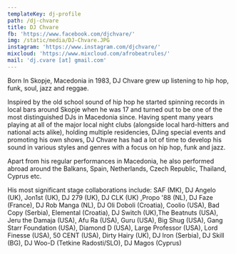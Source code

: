 ```yaml
---
templateKey: dj-profile
path: /dj-chvare
title: DJ Chvare
fb: 'https://www.facebook.com/djchvare/'
img: /static/media/DJ-Chvare.JPG
instagram: 'https://www.instagram.com/djchvare/'
mixcloud: 'https://www.mixcloud.com/afrobeatrules/'
mail: 'dj.cvare [at] gmail.com'
---
```

Born In Skopje, Macedonia in 1983, DJ Chvare grew up listening to hip hop, funk, soul, jazz and reggae. 

Inspired by the old school sound of hip hop he started spinning records in local bars around Skopje when he was 17 and turned out to be one of the most distinguished DJs in Macedonia since. Having spent many years playing at all of the major local night clubs (alongside local hard-hitters and national acts alike), holding multiple residencies, DJing special events and promoting his own shows, DJ Chvare has had a lot of time to develop his sound in various styles and genres with a focus on hip hop, funk and jazz.

Apart from his regular performances in Macedonia, he also performed abroad around the Balkans, Spain, Netherlands, Czech Republic, Thailand, Cyprus etc.

His most significant stage collaborations include: SAF (MK), DJ Angelo (UK), Jon1st (UK), DJ 279 (UK), DJ CLK (UK) ,Propo '88 (NL), DJ Faze (France), DJ Rob Manga (NL), DJ Oli Doboli (Croatia), Coolio (USA), Bad Copy (Serbia), Elemental (Croatia), DJ Switch (UK),The Beatnuts (USA), Jeru the Damaja (USA), Afu Ra (USA), Guru (USA), Big Shug (USA), Gang Starr Foundation (USA), Diamond D (USA), Large Professor (USA), Lord Finesse (USA), 50 CENT (USA), Dirty Hairy (UK), DJ Iron (Serbia), DJ Skill (BG), DJ Woo-D (Tetkine Radosti/SLO), DJ Magos (Cyprus)
